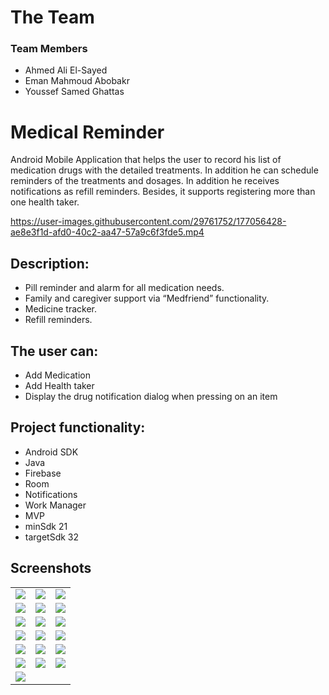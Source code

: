 # The Team
### Team Members
* Ahmed Ali El-Sayed
* Eman Mahmoud Abobakr
* Youssef Samed Ghattas

# Medical Reminder
Android Mobile Application that helps the user to record his list of medication drugs with the detailed treatments. In addition he can schedule reminders of the treatments and dosages. In addition he receives notifications as refill reminders. Besides, it supports registering more than one health taker.
<p align="center">

https://user-images.githubusercontent.com/29761752/177056428-ae8e3f1d-afd0-40c2-aa47-57a9c6f3fde5.mp4
</p>

## Description:

  * Pill reminder and alarm for all medication needs.
  * Family and caregiver support via “Medfriend” functionality.
  * Medicine tracker.
  * Refill reminders.
## The user can:
 * Add Medication
 * Add Health taker
 * Display the drug notification dialog when pressing on an item
## Project functionality:
  * Android SDK
  * Java
  * Firebase
  * Room
  * Notifications
  * Work Manager
  * MVP
  * minSdk 21
  * targetSdk 32
 
 
  
  
## Screenshots

<table>
  <tr>
    <td>
       <img src="https://user-images.githubusercontent.com/53404081/177056618-bc86d65c-11cd-4aad-9a08-6476a3356028.jpeg"></img>
    </td>
     <td>
       <img src="https://user-images.githubusercontent.com/53404081/177056617-ce3fbc65-3cd7-4305-9d02-daa600c321a6.jpeg"></img>
    </td>
   <td>
       <img src="https://user-images.githubusercontent.com/53404081/177056616-a719a414-5be9-4af2-98c1-00facf3f7f42.jpeg"></img>
    </td>
  
  </tr>
   <tr>
    <td>
       <img src="https://user-images.githubusercontent.com/53404081/177056594-6fcb0d03-5de3-4071-bc43-6d8c35c882b1.jpeg"></img>
    </td>
    <td>
       <img src="https://user-images.githubusercontent.com/53404081/177056595-639be7bb-6ed7-4a5c-88dd-78313072d6e5.jpeg"></img>
    </td>
    <td>
       <img src="https://user-images.githubusercontent.com/53404081/177056596-cb86cc35-b8f5-4319-99c9-bef9530e2c39.jpeg"></img>
    </td>
  </tr>
   <tr>
    <td>
       <img src="https://user-images.githubusercontent.com/53404081/177056598-9a3143b2-3a9a-4628-8397-ac53bcca2840.jpeg"></img>
    </td>
    <td>
       <img src="https://user-images.githubusercontent.com/53404081/177056601-d373b28b-1926-4fef-b5f3-1321546606c2.jpeg"></img>
    </td>
    <td>
       <img src="https://user-images.githubusercontent.com/53404081/177056603-3bee03d9-fde4-4cfa-8dc6-12fed1ffbb64.jpeg"></img>
    </td>
  </tr>
   <tr>
    <td>
       <img src="https://user-images.githubusercontent.com/53404081/177056608-6be99410-0b36-4040-b680-4c895c7b80a7.jpeg"></img>
    </td>
    <td>
       <img src="https://user-images.githubusercontent.com/53404081/177056620-df1bdba8-e9c4-4075-9bc3-0ee17a23bc71.jpeg"></img>
    </td>
    <td>
       <img src="https://user-images.githubusercontent.com/53404081/177056610-8d282ce9-57eb-4dac-8936-a31fb064b6f1.jpeg"></img>
    </td>
  </tr>
  <tr>
    <td>
       <img src="https://user-images.githubusercontent.com/53404081/177056611-f7916b50-3ee8-41da-93f9-b263c907f0f0.jpeg"></img>
    </td>
    <td>
       <img src="https://user-images.githubusercontent.com/53404081/177056612-53f812b2-cea1-4c4b-b5e5-501db591676f.jpeg"></img>
    </td>
     <td>
       <img src="https://user-images.githubusercontent.com/53404081/177056615-b3f9f5e4-de67-48d3-9d30-9e8ae758fd90.jpeg"></img>
    </td>
  </tr>
   <tr>
    <td>
       <img src="https://user-images.githubusercontent.com/53404081/177056590-a9557baa-1085-4d78-9123-7a9814e0e57f.jpeg"> </img>
    </td>
   <td>
      <img src="https://user-images.githubusercontent.com/53404081/177056592-26e56831-134c-467a-b826-93dba4d20e35.jpeg"></img>
   </td>
    <td>
       <img src="https://user-images.githubusercontent.com/53404081/177056593-9769070e-2976-4fef-8906-3c26a9833222.jpeg"></img>
    </td>
  </tr>
   <tr>
    <td>
       <img src="https://user-images.githubusercontent.com/53404081/177056619-4a0b6db5-8f6a-4aa9-aa78-8dab34d53004.jpeg"></img>
    </td>
     
  </tr>
 
</table>

 
